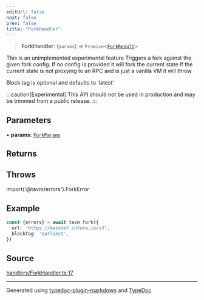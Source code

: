 ```yaml
---
editUrl: false
next: false
prev: false
title: "ForkHandler"
---
```


> **ForkHandler**: (`params`) => `Promise`\<[`ForkResult`](/reference/tevm/actions-types/type-aliases/forkresult/)\>

This is an unimplemented experimental feature
Triggers a fork against the given fork config. If no config is provided it will fork the current state
If the current state is not proxying to an RPC and is just a vanilla VM it will throw

Block tag is optional and defaults to 'latest'

:::caution[Experimental]
This API should not be used in production and may be trimmed from a public release.
:::

## Parameters

▪ **params**: [`ForkParams`](/reference/tevm/actions-types/type-aliases/forkparams/)

## Returns

## Throws

import('@tevm/errors').ForkError

## Example

```typescript
const {errors} = await tevm.fork({
  url: 'https://mainnet.infura.io/v3',
  blockTag: 'earliest',
})
```

## Source

[handlers/ForkHandler.ts:17](https://github.com/evmts/tevm-monorepo/blob/main/packages/actions-types/src/handlers/ForkHandler.ts#L17)

***
Generated using [typedoc-plugin-markdown](https://www.npmjs.com/package/typedoc-plugin-markdown) and [TypeDoc](https://typedoc.org/)
